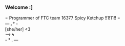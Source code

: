 ### Welcome :]

= Programmer of FTC team 16377 Spicy Ketchup !!1!11!! =
<br/> — ｡° -
<br/> [she/her] <3
<br/> --> :cyclone:
<br/> - ° . —
